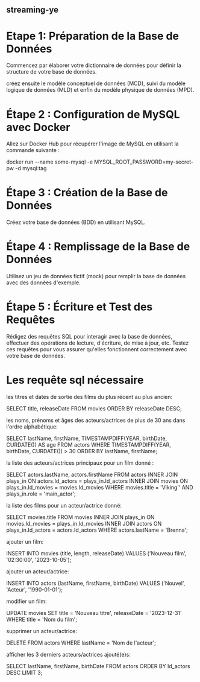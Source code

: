## streaming-ye

# Etape 1: Préparation de la Base de Données

Commencez par élaborer votre dictionnaire de données pour définir la structure de votre base de données.

créez ensuite le modèle conceptuel de données (MCD), suivi du modèle logique de données (MLD) et enfin du modèle physique de données (MPD).

# Étape 2 : Configuration de MySQL avec Docker

Allez sur Docker Hub pour récupérer l'image de MySQL en utilisant la commande suivante : 

docker run --name some-mysql -e MYSQL_ROOT_PASSWORD=my-secret-pw -d mysql:tag

# Étape 3 : Création de la Base de Données

Créez votre base de données (BDD) en utilisant MySQL.

# Étape 4 : Remplissage de la Base de Données

Utilisez un jeu de données fictif (mock) pour remplir la base de données avec des données d'exemple.

# Étape 5 : Écriture et Test des Requêtes

Rédigez des requêtes SQL pour interagir avec la base de données, effectuer des opérations de lecture, d'écriture, de mise à jour, etc.
Testez ces requêtes pour vous assurer qu'elles fonctionnent correctement avec votre base de données.

# Les requête sql nécessaire

les titres et dates de sortie des films du plus récent au plus ancien: 

SELECT title, releaseDate FROM movies ORDER BY releaseDate DESC;

les noms, prénoms et âges des acteurs/actrices de plus de 30 ans dans l'ordre alphabétique:

SELECT lastName, firstName, TIMESTAMPDIFF(YEAR, birthDate, CURDATE()) AS age FROM actors WHERE TIMESTAMPDIFF(YEAR, birthDate, CURDATE()) > 30 ORDER BY lastName, firstName;


la liste des acteurs/actrices principaux pour un film donné :

SELECT actors.lastName, actors.firstName FROM actors INNER JOIN plays_in ON actors.Id_actors = plays_in.Id_actors INNER JOIN movies ON plays_in.Id_movies = movies.Id_movies WHERE movies.title = 'Viking’' AND plays_in.role = 'main_actor';

la liste des films pour un acteur/actrice donné:

SELECT movies.title
FROM movies
INNER JOIN plays_in ON movies.Id_movies = plays_in.Id_movies
INNER JOIN actors ON plays_in.Id_actors = actors.Id_actors
WHERE actors.lastName = 'Brenna';

ajouter un film:

INSERT INTO movies (title, length, releaseDate)
VALUES ('Nouveau film', '02:30:00', '2023-10-05');

ajouter un acteur/actrice:

INSERT INTO actors (lastName, firstName, birthDate)
VALUES ('Nouvel', 'Acteur', '1990-01-01');

modifier un film:

UPDATE movies
SET title = 'Nouveau titre', releaseDate = '2023-12-31'
WHERE title = 'Nom du film';

supprimer un acteur/actrice:

DELETE FROM actors
WHERE lastName = 'Nom de l'acteur';

afficher les 3 derniers acteurs/actrices ajouté(e)s:

SELECT lastName, firstName, birthDate
FROM actors
ORDER BY Id_actors DESC
LIMIT 3;











